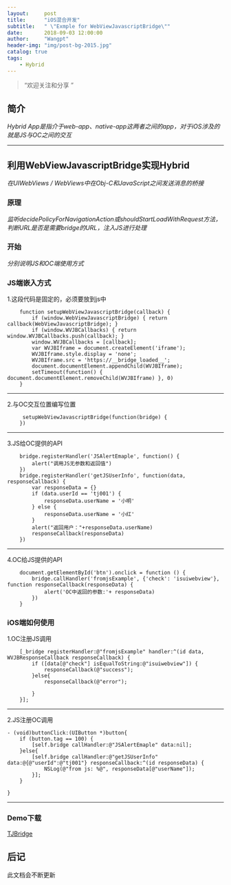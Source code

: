 ```yaml
---
layout:     post
title:      "iOS混合开发"
subtitle:   " \"Exmple for WebViewJavascriptBridge\""
date:       2018-09-03 12:00:00
author:     "Wangpt"
header-img: "img/post-bg-2015.jpg"
catalog: true
tags:
    - Hybrid
---
```


> “欢迎关注和分享 ”


## 简介
*Hybrid App是指介于web-app、native-app这两者之间的app，对于iOS涉及的就是JS与OC之间的交互*

---

## 利用WebViewJavascriptBridge实现Hybrid
*在UIWebViews / WebViews中在Obj-C和JavaScript之间发送消息的桥接*
### 原理
*监听decidePolicyForNavigationAction或shouldStartLoadWithRequest方法，判断URL是否是需要bridge的URL，注入JS进行处理*
### 开始
*分别说明JS和OC端使用方式*
### JS端嵌入方式
1.这段代码是固定的，必须要放到js中

``` objc
    function setupWebViewJavascriptBridge(callback) {
        if (window.WebViewJavascriptBridge) { return callback(WebViewJavascriptBridge); }
        if (window.WVJBCallbacks) { return window.WVJBCallbacks.push(callback); }
        window.WVJBCallbacks = [callback];
        var WVJBIframe = document.createElement('iframe');
        WVJBIframe.style.display = 'none';
        WVJBIframe.src = 'https://__bridge_loaded__';
        document.documentElement.appendChild(WVJBIframe);
        setTimeout(function() { document.documentElement.removeChild(WVJBIframe) }, 0)
    }
```
---
2.与OC交互位置编写位置

``` objc
     setupWebViewJavascriptBridge(function(bridge) {
    })
```
---
3.JS给OC提供的API

``` objc
    bridge.registerHandler('JSAlertEmaple', function() {
        alert("调用JS无参数和返回值")
    })
    bridge.registerHandler('getJSUserInfo', function(data, responseCallback) {
        var responseData = {}
        if (data.userId == 'tj001') {
            responseData.userName = '小明'
        } else {
            responseData.userName = '小红'
        }
        alert("返回用户："+responseData.userName)
        responseCallback(responseData)
    })
```
---
4.OC给JS提供的API

``` objc
    document.getElementById('btn').onclick = function () {
        bridge.callHandler('fromjsExample', {'check': 'isuiwebview'}, function responseCallback(responseData) {
            alert('OC中返回的参数:'+ responseData)
        })
    }
```

### iOS端如何使用

1.OC注册JS调用

``` objc
    [_bridge registerHandler:@"fromjsExample" handler:^(id data, WVJBResponseCallback responseCallback) {
        if ([data[@"check"] isEqualToString:@"isuiwebview"]) {
            responseCallback(@"success");
        }else{
            responseCallback(@"error");

        }
    }];
```
---
2.JS注册OC调用

``` objc
- (void)buttonClick:(UIButton *)button{
    if (button.tag == 100) {
        [self.bridge callHandler:@"JSAlertEmaple" data:nil];
    }else{
        [self.bridge callHandler:@"getJSUserInfo" data:@{@"userId":@"tj001"} responseCallback:^(id responseData) {
            NSLog(@"from js: %@", responseData[@"userName"]);
        }];
    }

}
```
---
### Demo下载
[TJBridge](https://github.com/wangpt/TJBridge)

## 后记

此文档会不断更新 
